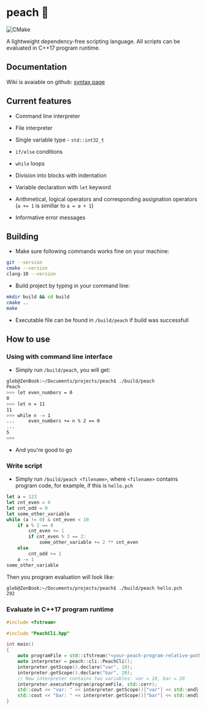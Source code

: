 # peach 🍑

![CMake](https://github.com/Glebanister/peach/workflows/CMake/badge.svg)

A lightweight dependency-free scripting language.
All scripts can be evaluated in C++17 program runtime.

## Documentation

Wiki is avaiable on github: [syntax page](https://github.com/Glebanister/peach/wiki/Syntax)

## Current features

- Command line interpreter

- File interpreter

- Single variable type - `std::int32_t`

- `if/else` conditions

- `while` loops

- Division into blocks with indentation

- Variable declaration with `let` keyword

- Arithmetical, logical operators and corresponding assignation operators (`a += 1` is simillar to `a = a + 1`)

- Informative error messages

## Building

- Make sure following commands works fine on your machine:

```bash
git --version
cmake --version
clang-10 --version
```

- Build project by typing in your command line:

```bash
mkdir build && cd build
cmake ..
make
```

- Executable file can be found in `/build/peach` if build was successfull

## How to use

### Using with command line interface

- Simply run `/build/peach`, you will get:

```bash
gleb@ZenBook:~/Documents/projects/peach$ ./build/peach
Peach
>>> let even_numbers = 0
0
>>> let n = 11
11
>>> while n -= 1
...     even_numbers += n % 2 == 0
...
5
>>>
```

- And you're good to go

### Write script

- Simply run `/build/peach <filename>`, where `<filename>` contains program code, for example, if this is `hello.pch`

```javascript
let a = 123
let cnt_even = 0
let cnt_odd = 0
let some_other_variable
while (a != 0) & cnt_even < 10
    if a % 2 == 0
        cnt_even += 1
        if cnt_even % 3 == 2:
            some_other_variable += 2 ** cnt_even
    else
        cnt_odd += 1
    a -= 1
some_other_variable
```

Then you program evaluation will look like:

```bash
gleb@ZenBook:~/Documents/projects/peach$ ./build/peach hello.pch
292
```

### Evaluate in C++17 program runtime

```C++
#include <fstream>

#include "PeachCli.hpp"

int main()
{
    auto programFile = std::ifstream("<your-peach-program-relative-path>");
    auto interpreter = peach::cli::PeachCli();
    interpreter.getScope().declare("var", 10);
    interpreter.getScope().declare("bar", 20);
    // Now interpreter contains two variables: var = 10, bar = 20
    interpreter.executeProgram(programFile, std::cerr);
    std::cout << "var: " << interpreter.getScope()["var"] << std::endl;
    std::cout << "bar: " << interpreter.getScope()["bar"] << std::endl;
}
```

